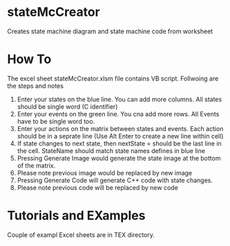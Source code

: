 # stateMcCreator
Creates state machine diagram and state machine code from worksheet

# How To
The excel sheet stateMcCreator.xlsm file contains VB script. Follwoing are the steps and notes

1. Enter your states on the blue line. You can add more columns. All states should be single word (C identifier)
2. Enter your events on the green line. You cna add more rows. All Events have to be single word too.
3. Enter your actions on the matrix between states and events. Each action should be in a seprate line (Use Alt Enter to create a new line within cell)
4. If state changes to next state, then nextState = <StateName> should be the last line in the cell. StateName should match state names defines in blue line
5. Pressing Generate Image would generate the state image at the bottom of the matrix.
6. Please note previous image would be replaced by new image
7. Pressing Generate Code will generate C++ code with state changes.
8. Please note previous code will be replaced by new code



# Tutorials and EXamples
Couple of exampl Excel sheets are in TEX directory. 
